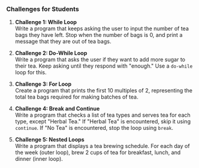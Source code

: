 ### **Challenges for Students**

1. **Challenge 1: While Loop**\
   Write a program that keeps asking the user to input the number of tea bags they have left. Stop when the number of bags is 0, and print a message that they are out of tea bags.

2. **Challenge 2: Do-While Loop**\
   Write a program that asks the user if they want to add more sugar to their tea. Keep asking until they respond with "enough." Use a `do-while` loop for this.

3. **Challenge 3: For Loop**\
   Create a program that prints the first 10 multiples of 2, representing the total tea bags required for making batches of tea.

4. **Challenge 4: Break and Continue**\
   Write a program that checks a list of tea types and serves tea for each type, except "Herbal Tea." If "Herbal Tea" is encountered, skip it using `continue`. If "No Tea" is encountered, stop the loop using `break`.

5. **Challenge 5: Nested Loops**\
   Write a program that displays a tea brewing schedule. For each day of the week (outer loop), brew 2 cups of tea for breakfast, lunch, and dinner (inner loop).
